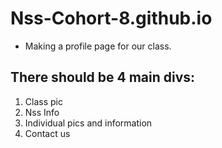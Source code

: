 # Nss-Cohort-8.github.io

* Making a profile page for our class.

## There should be 4 main divs:
1. Class pic
2. Nss Info
3. Individual pics and information
4. Contact us
